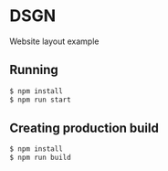 DSGN
====

Website layout example

Running
-------

```sh
$ npm install
$ npm run start
```

Creating production build
-------------------------

```sh
$ npm install
$ npm run build
```